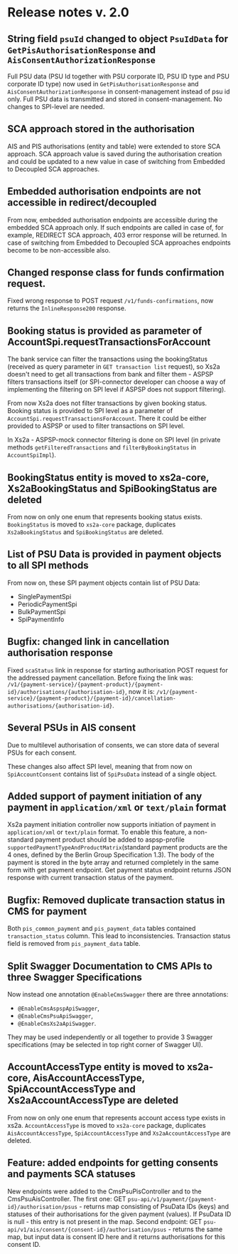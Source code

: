 # Release notes v. 2.0

## String field `psuId` changed to object `PsuIdData` for `GetPisAuthorisationResponse` and `AisConsentAuthorizationResponse`      

Full PSU data (PSU Id together with PSU corporate ID, PSU ID type and PSU corporate ID type) now used in `GetPisAuthorisationResponse` and `AisConsentAuthorizationResponse`
in consent-management instead of psu id only. Full PSU data is transmitted and stored in consent-management. No changes to SPI-level are needed.

## SCA approach stored in the authorisation

AIS and PIS authorisations (entity and table) were extended to store SCA approach. 
SCA approach value is saved during the authorisation creation and could be updated to a new value in case of switching from Embedded to Decoupled SCA approaches.

## Embedded authorisation endpoints are not accessible in redirect/decoupled

From now, embedded authorisation endpoints are accessible during the embedded SCA approach only.
If such endpoints are called in case of, for example, REDIRECT SCA approach, 403 error response will be returned.
In case of switching from Embedded to Decoupled SCA approaches endpoints become to be non-accessible also.

## Changed response class for funds confirmation request.

Fixed wrong response to POST request `/v1/funds-confirmations`, now returns the `InlineResponse200` response.

## Booking status is provided as parameter of AccountSpi.requestTransactionsForAccount

The bank service can filter the transactions using the bookingStatus (received as query parameter in `GET transaction list` request),
so Xs2a doesn't need to get all transactions from bank and filter them - ASPSP filters transactions itself (or SPI-connector developer can
choose a way of implementing the filtering on SPI level if ASPSP does not support filtering).

From now Xs2a does not filter transactions by given booking status. Booking status is provided to SPI level as a parameter of 
`AccountSpi.requestTransactionsForAccount`. There it could be either provided to ASPSP or used to filter transactions on SPI level.

In Xs2a - ASPSP-mock connector filtering is done on SPI level (in private methods `getFilteredTransactions` and
`filterByBookingStatus` in `AccountSpiImpl`).

## BookingStatus entity is moved to xs2a-core, Xs2aBookingStatus and SpiBookingStatus are deleted

From now on only one enum that represents booking status exists. `BookingStatus` is moved to `xs2a-core` package, duplicates 
`Xs2aBookingStatus` and `SpiBookingStatus` are deleted.

## List of PSU Data is provided in payment objects to all SPI methods

From now on, these SPI payment objects contain list of PSU Data:
 - SinglePaymentSpi
 - PeriodicPaymentSpi
 - BulkPaymentSpi
 - SpiPaymentInfo

## Bugfix: changed link in cancellation authorisation response

Fixed `scaStatus` link in response for starting authorisation POST request for the addressed payment cancellation.
Before fixing the link was: `/v1/{payment-service}/{payment-product}/{payment-id}/authorisations/{authorisation-id}`,
now it is: `/v1/{payment-service}/{payment-product}/{payment-id}/cancellation-authorisations/{authorisation-id}`.

## Several PSUs in AIS consent
Due to multilevel authorisation of consents, we can store data of several PSUs for each consent.

These changes also affect SPI level, meaning that from now on `SpiAccountConsent` contains list of `SpiPsuData` instead of a single object.

## Added support of payment initiation of any payment in `application/xml` or `text/plain` format

Xs2a payment initiation controller now supports initiation of payment in `application/xml` or `text/plain` format.
To enable this feature, a non-standard payment product should be added to aspsp-profile `supportedPaymentTypeAndProductMatrix`(standard payment products are the 4 ones, defined by the Berlin Group Specification 1.3).
The body of the payment is stored in the byte array and returned completely in the same form with get payment endpoint.
Get payment status endpoint returns JSON response with current transaction status of the payment.

## Bugfix: Removed duplicate transaction status in CMS for payment

Both `pis_common_payment` and `pis_payment_data` tables contained `transaction_status` column. This lead to inconsistencies.
Transaction status field is removed from `pis_payment_data` table.

## Split Swagger Documentation to CMS APIs to three Swagger Specifications
Now instead one annotation `@EnableCmsSwagger` there are three annotations:
* `@EnableCmsAspspApiSwagger`,
* `@EnableCmsPsuApiSwagger`,
* `@EnableCmsXs2aApiSwagger`.

They may be used independently or all together to provide 3 Swagger specifications (may be selected in top right corner of Swagger UI).

## AccountAccessType entity is moved to xs2a-core, AisAccountAccessType, SpiAccountAccessType and Xs2aAccountAccessType are deleted

From now on only one enum that represents account access type exists in xs2a. `AccountAccessType` is moved to `xs2a-core` package, duplicates 
`AisAccountAccessType`, `SpiAccountAccessType` and `Xs2aAccountAccessType` are deleted.

## Feature: added endpoints for getting consents and payments SCA statuses

New endpoints were added to the CmsPsuPisController and to the CmsPsuAisController. The first one: GET `psu-api/v1/payment/{payment-id}/authorisation/psus` - returns map consisting of PsuData IDs (keys) and statuses of their authorisations for the given payment (values). If PsuData ID is null - this entry is not present in the map. Second endpoint: GET `psu-api/v1/ais/consent/{consent-id}/authorisation/psus` - returns the same map, but input data is consent ID here and it returns authorisations for this consent ID.
